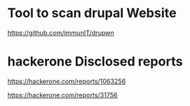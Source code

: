 # Tool to scan drupal Website
https://github.com/immunIT/drupwn

# hackerone Disclosed reports
https://hackerone.com/reports/1063256

https://hackerone.com/reports/31756

